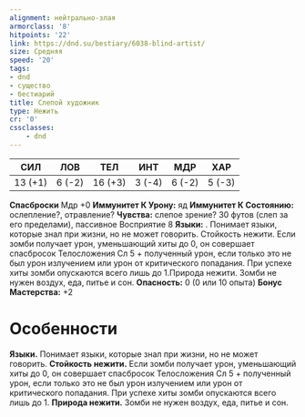 ```yaml
---
alignment: нейтрально-злая
armorclass: '8'
hitpoints: '22'
link: https://dnd.su/bestiary/6038-blind-artist/
size: Средняя
speed: '20'
tags:
- dnd
- существо
- бестиарий
title: Слепой художник
type: Нежить
cr: '0'
cssclasses:
    - dnd
---
```



| СИЛ | ЛОВ | ТЕЛ | ИНТ | МДР | ХАР |
|---|---|---|---|---|---|
| 13 (+1) | 6 (-2) | 16 (+3) | 3 (-4) | 6 (-2) | 5 (-3) |
**Спасброски** Мдр +0
**Иммунитет К Урону:** яд
**Иммунитет К Состоянию:** ослепление?, отравление?
**Чувства:** слепое зрение? 30 футов (слеп за его пределами), пассивное Восприятие 8
**Языки:** . Понимает языки, которые знал при жизни, но не может говорить.
Стойкость нежити. Если зомби получает урон, уменьшающий хиты до 0, он совершает спасбросок Телосложения Сл 5 + полученный урон, если только это не был урон излучением или урон от критического попадания. При успехе хиты зомби опускаются всего лишь до 1.Природа нежити. Зомби не нужен воздух, еда, питье и сон.
**Опасность:** 0 (0 или 10 опыта)
**Бонус Мастерства:** +2


# Особенности
**Языки.** Понимает языки, которые знал при жизни, но не может говорить.
**Стойкость нежити.** Если зомби получает урон, уменьшающий хиты до 0, он совершает спасбросок Телосложения Сл 5 + полученный урон, если только это не был урон излучением или урон от критического попадания. При успехе хиты зомби опускаются всего лишь до 1.
**Природа нежити.** Зомби не нужен воздух, еда, питье и сон.
